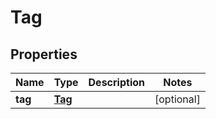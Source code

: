 
# Tag

## Properties
Name | Type | Description | Notes
------------ | ------------- | ------------- | -------------
**tag** | [**Tag**](Tag.md) |  |  [optional]



